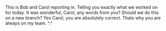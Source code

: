This is Bob and Carol reporting in. Telling you exactly what we worked on for today. It was wonderful, Carol, any words from you?  Should we do this on a new branch? Yes Carol, you are absolutely correct. Thats why you are always on my team. ^.^